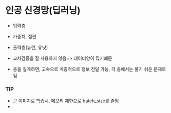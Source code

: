 # 인공 신경망(딥러닝)
- 입력층
- 가중치, 절편
- 출력층(뉴런, 유닛)

- 교차검증을 잘 사용하지 않음=> 데이터양이 많기떄문
- 층을 깊게하면, 고속으로 계층적으로 정보 전달 가능, 각 층에서는 풀기 쉬운 문제로 됨

### TIP
- 큰 이미지로 학습시, 메모리 제한으로 batch_size를 줄임
- 

